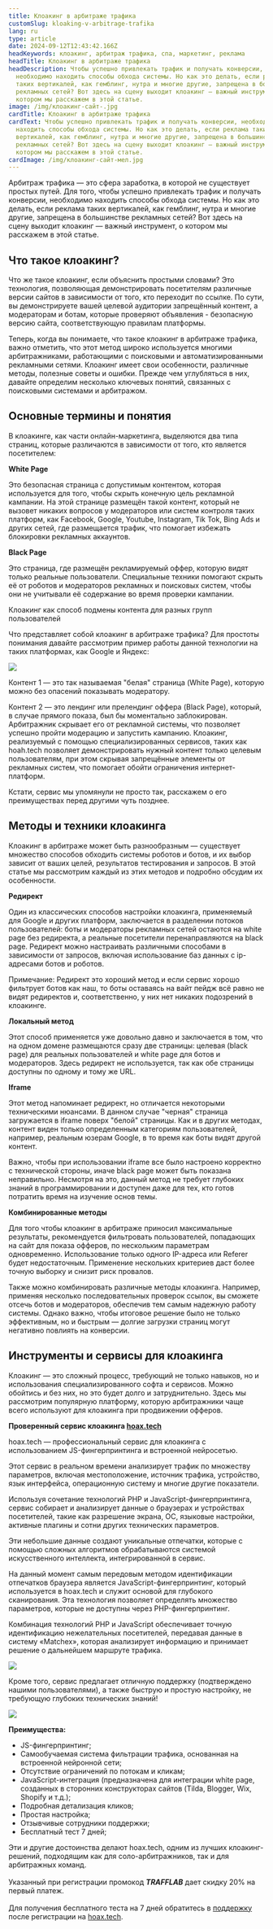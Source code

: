 ```yaml
---
title: Клоакинг в арбитраже трафика
customSlug: kloaking-v-arbitrage-trafika
lang: ru
type: article
date: 2024-09-12T12:43:42.166Z
headKeywords: клоакинг, арбитраж трафика, спа, маркетинг, реклама
headTitle: Клоакинг в арбитраже трафика
headDescription: Чтобы успешно привлекать трафик и получать конверсии,
  необходимо находить способы обхода системы. Но как это делать, если реклама
  таких вертикалей, как гемблинг, нутра и многие другие, запрещена в большинстве
  рекламных сетей? Вот здесь на сцену выходит клоакинг — важный инструмент, о
  котором мы расскажем в этой статье.
image: /img/клоакинг-сайт-.jpg
cardTitle: Клоакинг в арбитраже трафика
cardText: Чтобы успешно привлекать трафик и получать конверсии, необходимо
  находить способы обхода системы. Но как это делать, если реклама таких
  вертикалей, как гемблинг, нутра и многие другие, запрещена в большинстве
  рекламных сетей? Вот здесь на сцену выходит клоакинг — важный инструмент, о
  котором мы расскажем в этой статье.
cardImage: /img/клоакинг-сайт-мел.jpg
---
```

Арбитраж трафика — это сфера заработка, в которой не существует простых путей. Для того, чтобы успешно привлекать трафик и получать конверсии, необходимо находить способы обхода системы. Но как это делать, если реклама таких вертикалей, как гемблинг, нутра и многие другие, запрещена в большинстве рекламных сетей? Вот здесь на сцену выходит клоакинг — важный инструмент, о котором мы расскажем в этой статье.

## Что такое клоакинг?

Что же такое клоакинг, если объяснить простыми словами? Это технология, позволяющая демонстрировать посетителям различные версии сайтов в зависимости от того, кто переходит по ссылке. По сути, вы демонстрируете вашей целевой аудитории запрещённый контент, а модераторам и ботам, которые проверяют объявления - безопасную версию сайта, соответствующую правилам платформы.

Теперь, когда вы понимаете, что такое клоакинг в арбитраже трафика, важно отметить, что этот метод широко используется многими арбитражниками, работающими с поисковыми и автоматизированными рекламными сетями. Клоакинг имеет свои особенности, различные методы, полезные советы и ошибки. Прежде чем углубляться в них, давайте определим несколько ключевых понятий, связанных с поисковыми системами и арбитражом.

## Основные термины и понятия

В клоакинге, как части онлайн-маркетинга, выделяются два типа страниц, которые различаются в зависимости от того, кто является посетителем:

**White Page**

Это безопасная страница с допустимым контентом, которая используется для того, чтобы скрыть конечную цель рекламной кампании. На этой странице размещён такой контент, который не вызовет никаких вопросов у модераторов или систем контроля таких платформ, как Facebook, Google, Youtube, Instagram, Tik Tok, Bing Ads и других сетей, где размещается трафик, что помогает избежать блокировки рекламных аккаунтов.

**Black Page**

Это страница, где размещён рекламируемый оффер, которую видят только реальные пользователи. Специальные техники помогают скрыть её от роботов и модераторов рекламных и поисковых систем, чтобы они не учитывали её содержание во время проверки кампании.

Клоакинг как способ подмены контента для разных групп пользователей

Что представляет собой клоакинг в арбитраже трафика? Для простоты понимания давайте рассмотрим пример работы данной технологии на таких платформах, как Google и Яндекс:

![](/img/111111.jpg)

Контент 1 — это так называемая "белая" страница (White Page), которую можно без опасений показывать модератору. 

Контент 2 — это лендинг или прелендинг оффера (Black Page), который, в случае прямого показа, был бы моментально заблокирован. Арбитражник скрывает его от рекламной системы, что позволяет успешно пройти модерацию и запустить кампанию. Клоакинг, реализуемый с помощью специализированных сервисов, таких как hoah.tech позволяет демонстрировать нужный контент только целевым пользователям, при этом скрывая запрещённые элементы от рекламных систем, что помогает обойти ограничения интернет-платформ.

Кстати, сервис мы упомянули не просто так, расскажем о его преимуществах перед другими чуть позднее.

## Методы и техники клоакинга

Клоакинг в арбитраже может быть разнообразным — существует множество способов обходить системы роботов и ботов, и их выбор зависит от ваших целей, результатов тестирования и запросов. В этой статье мы рассмотрим каждый из этих методов и подробно обсудим их особенности.

**Редирект**

Один из классических способов настройки клоакинга, применяемый для Google и других платформ, заключается в разделении потоков пользователей: боты и модераторы рекламных сетей остаются на white page без редиректа, а реальные посетители перенаправляются на black page. Редирект можно настраивать различными способами в зависимости от запросов, включая использование баз данных с ip-адресами ботов и роботов. 

Примечание: Редирект это хороший метод и если сервис хорошо фильтрует ботов как наш, то боты оставаясь на вайт пейдж всё равно не видят редиректов и, соответственно, у них нет никаких подозрений в клоакинге.

**Локальный метод**

Этот способ применяется уже довольно давно и заключается в том, что на одном домене размещаются сразу две страницы: целевая (black page) для реальных пользователей и white page для ботов и модераторов. Здесь редирект не используется, так как обе страницы доступны по одному и тому же URL.

**Iframe**

Этот метод напоминает редирект, но отличается некоторыми техническими нюансами. В данном случае "черная" страница загружается в iframe поверх "белой" страницы. Как и в других методах, контент виден только определенным категориям пользователей, например, реальным юзерам Google, в то время как боты видят другой контент.

Важно, чтобы при использовании iframe все было настроено корректно с технической стороны, иначе black page может быть показана неправильно. Несмотря на это, данный метод не требует глубоких знаний в программировании и доступен даже для тех, кто готов потратить время на изучение основ темы.

**Комбинированные методы**

Для того чтобы клоакинг в арбитраже приносил максимальные результаты, рекомендуется фильтровать пользователей, попадающих на сайт для показа офферов, по нескольким параметрам одновременно. Использование только одного IP-адреса или Referer будет недостаточным. Применение нескольких критериев даст более точную выборку и снизит риск провалов.

Также можно комбинировать различные методы клоакинга. Например, применяя несколько последовательных проверок ссылок, вы сможете отсечь ботов и модераторов, обеспечив тем самым надежную работу системы. Однако важно, чтобы итоговое решение было не только эффективным, но и быстрым — долгие загрузки страниц могут негативно повлиять на конверсии.

## Инструменты и сервисы для клоакинга

Клоакинг — это сложный процесс, требующий не только навыков, но и использования специализированного софта и сервисов. Можно обойтись и без них, но это будет долго и затруднительно. Здесь мы рассмотрим популярную платформу, которую арбитражники чаще всего используют для клоакинга при продвижении офферов. 

**Проверенный сервис клоакинга [hoax.tech](https://hoax.tech/main?promo=TRAFFLAB)**  

hoax.tech — профессиональный сервис для клоакинга с использованием JS-фингерпринтинга и встроенной нейросетью.

Этот сервис в реальном времени анализирует трафик по множеству параметров, включая местоположение, источник трафика, устройство, язык интерфейса, операционную систему и многие другие показатели.

Используя сочетание технологий PHP и JavaScript-фингерпринтинга, сервис собирает и анализирует данные о браузерах и устройствах посетителей, такие как разрешение экрана, ОС, языковые настройки, активные плагины и сотни других технических параметров.

Эти небольшие данные создают уникальные отпечатки, которые с помощью сложных алгоритмов обрабатываются системой искусственного интеллекта, интегрированной в сервис.

На данный момент самым передовым методом идентификации отпечатков браузера является JavaScript-фингерпринтинг, который используется в hoax.tech и служит основой для глубокого сканирования. Эта технология позволяет определять множество параметров, которые не доступны через PHP-фингерпринтинг.

Комбинация технологий PHP и JavaScript обеспечивает точную идентификацию нежелательных посетителей, передавая данные в систему «Matchex», которая анализирует информацию и принимает решение о дальнейшем маршруте трафика.

![](/img/090.jpg)

Кроме того, сервис предлагает отличную поддержку (подтверждено нашими пользователями), а также быструю и простую настройку, не требующую глубоких технических знаний!

![](/img/091.jpg)

**Преимущества:**

* JS-фингерпринтинг;
* Самообучаемая система фильтрации трафика, основанная на встроенной нейронной сети;
* Отсутствие ограничений по потокам и кликам;
* JavaScript-интеграция (предназначена для интеграции white page, созданных в сторонних конструкторах сайтов (Tilda, Blogger, Wix, Shopify и т.д.);
* Подробная детализация кликов;
* Простая настройка;
* Отзывчивые сотрудники поддержки;
* Бесплатный тест 7 дней;

Эти и другие достоинства делают hoax.tech, одним из лучших клоакинг-решений, подходящим как для соло-арбитражников, так и для арбитражных команд.\
\
Указанный при регистрации промокод ***TRAFFLAB*** дает скидку 20% на первый платеж.\
\
Для получения бесплатного теста на 7 дней обратитесь в [поддержку](https://t.me/hoaxtech_team) после регистрации на [hoax.tech](https://hoax.tech/main?promo=TRAFFLAB).